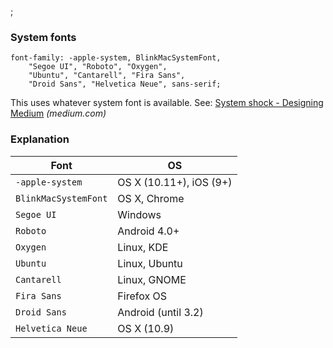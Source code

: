 ;

### System fonts

    font-family: -apple-system, BlinkMacSystemFont,
        "Segoe UI", "Roboto", "Oxygen",
        "Ubuntu", "Cantarell", "Fira Sans",
        "Droid Sans", "Helvetica Neue", sans-serif;

This uses whatever system font is available. See: [System shock - Designing Medium](https://medium.design/system-shock-6b1dc6d6596f?gi=90078e194544) *(medium.com)*

### Explanation

<table><thead><tr class="header"><th>Font</th><th>OS</th></tr></thead><tbody><tr class="odd"><td><code>-apple-system</code></td><td>OS X (10.11+), iOS (9+)</td></tr><tr class="even"><td><code>BlinkMacSystemFont</code></td><td>OS X, Chrome</td></tr><tr class="odd"><td><code>Segoe UI</code></td><td>Windows</td></tr><tr class="even"><td><code>Roboto</code></td><td>Android 4.0+</td></tr><tr class="odd"><td><code>Oxygen</code></td><td>Linux, KDE</td></tr><tr class="even"><td><code>Ubuntu</code></td><td>Linux, Ubuntu</td></tr><tr class="odd"><td><code>Cantarell</code></td><td>Linux, GNOME</td></tr><tr class="even"><td><code>Fira Sans</code></td><td>Firefox OS</td></tr><tr class="odd"><td><code>Droid Sans</code></td><td>Android (until 3.2)</td></tr><tr class="even"><td><code>Helvetica Neue</code></td><td>OS X (10.9)</td></tr></tbody></table>
